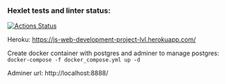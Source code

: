 ### Hexlet tests and linter status:
[![Actions Status](https://github.com/maxim1989/js-web-development-project-lvl4/workflows/hexlet-check/badge.svg)](https://github.com/maxim1989/js-web-development-project-lvl4/actions)

Heroku: https://js-web-development-project-lvl.herokuapp.com/

Create docker container with postgres and adminer to manage postgres: ```docker-compose -f docker_compose.yml up -d```

Adminer url: http://localhost:8888/

